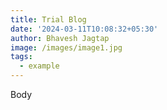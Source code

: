 ```yaml
---
title: Trial Blog
date: '2024-03-11T10:08:32+05:30'
author: Bhavesh Jagtap
image: /images/image1.jpg
tags:
  - example
---
```

Body

